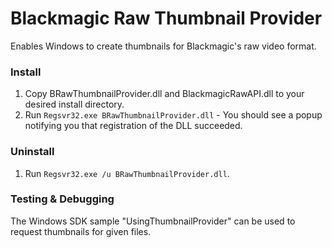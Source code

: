 # Blackmagic Raw Thumbnail Provider
Enables Windows to create thumbnails for Blackmagic's raw video format.

### Install
1. Copy BRawThumbnailProvider.dll and BlackmagicRawAPI.dll to your desired install directory.
2. Run `Regsvr32.exe BRawThumbnailProvider.dll` - You should see a popup notifying you that registration of the DLL succeeded.

### Uninstall
1. Run `Regsvr32.exe /u BRawThumbnailProvider.dll`.

### Testing & Debugging
The Windows SDK sample "UsingThumbnailProvider" can be used to request thumbnails for given files.